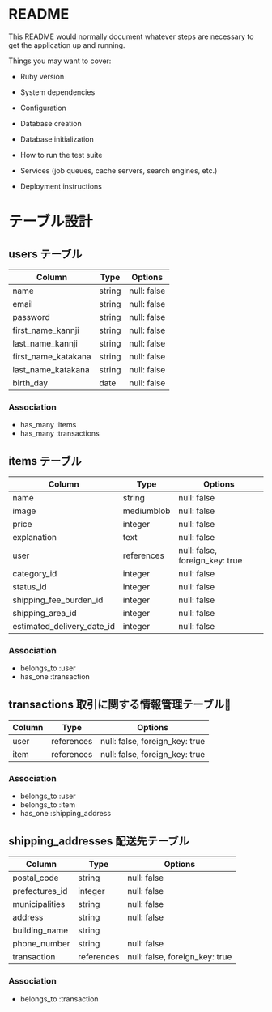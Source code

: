 # README

This README would normally document whatever steps are necessary to get the
application up and running.

Things you may want to cover:

* Ruby version

* System dependencies

* Configuration

* Database creation

* Database initialization

* How to run the test suite

* Services (job queues, cache servers, search engines, etc.)

* Deployment instructions

# テーブル設計

## users テーブル

| Column              | Type    | Options     |
| ------------------- | ------- | ----------- |
| name                | string  | null: false |
| email               | string  | null: false |
| password            | string  | null: false |
| first_name_kannji   | string  | null: false |
| last_name_kannji    | string  | null: false |
| first_name_katakana | string  | null: false |
| last_name_katakana  | string  | null: false |
| birth_day           | date    | null: false |


### Association

- has_many :items
- has_many :transactions

## items テーブル

| Column                     | Type       | Options                        |
| -------------------------- | ---------- | ------------------------------ |
| name                       | string     | null: false                    |
| image                      | mediumblob | null: false                    |
| price                      | integer    | null: false                    |
| explanation                | text       | null: false                    |
| user                       | references | null: false, foreign_key: true |
| category_id                | integer    | null: false                    |
| status_id                  | integer    | null: false                    |
| shipping_fee_burden_id     | integer    | null: false                    |
| shipping_area_id           | integer    | null: false                    |
| estimated_delivery_date_id | integer    | null: false                    |

### Association

- belongs_to :user
- has_one :transaction

## transactions 取引に関する情報管理テーブル

| Column                     | Type       | Options                        |
| -------------------------- | ---------- | ------------------------------ |
| user                       | references | null: false, foreign_key: true |
| item                       | references | null: false, foreign_key: true |

### Association

- belongs_to :user
- belongs_to :item
- has_one :shipping_address

## shipping_addresses 配送先テーブル

| Column                  | Type       | Options                        |
| ----------------------- | ---------- | ------------------------------ |
| postal_code             | string     | null: false                    |
| prefectures_id          | integer    | null: false                    |
| municipalities          | string     | null: false                    |
| address                 | string     | null: false                    |
| building_name           | string     |                                |
| phone_number            | string     | null: false                    |
| transaction             | references | null: false, foreign_key: true |

### Association

- belongs_to :transaction